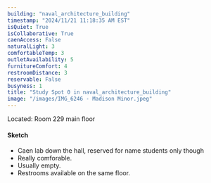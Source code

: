 ```yaml
---
building: "naval_architecture_building"
timestamp: "2024/11/21 11:18:35 AM EST"
isQuiet: True
isCollaborative: True
caenAccess: False
naturalLight: 3
comfortableTemp: 3
outletAvailability: 5
furnitureComfort: 4
restroomDistance: 3
reservable: False
busyness: 1
title: "Study Spot 0 in naval_architecture_building"
image: "/images/IMG_6246 - Madison Minor.jpeg"
---
```


Located: Room 229 main floor

#### Sketch
- Caen lab down the hall, reserved for name students only though
- Really comforable.
- Usually empty.
- Restrooms available on the same floor.



